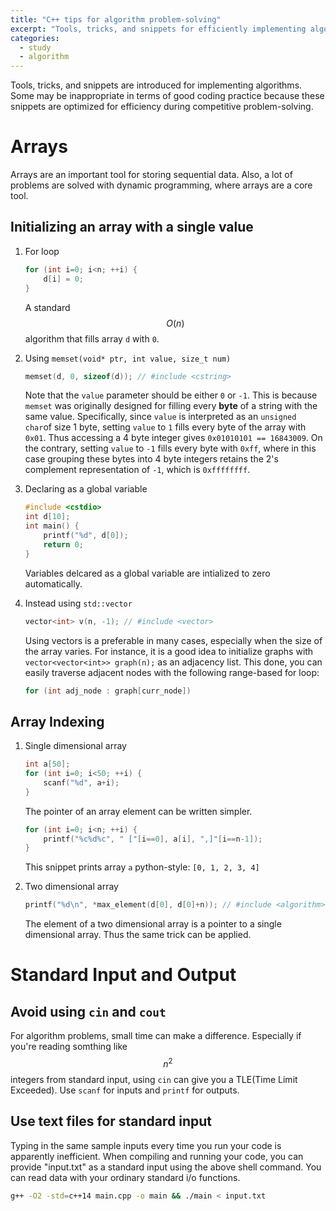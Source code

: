 ```yaml
---
title: "C++ tips for algorithm problem-solving"
excerpt: "Tools, tricks, and snippets for efficiently implementing algorithms."
categories: 
  - study
  - algorithm
---
```

Tools, tricks, and snippets are introduced for implementing algorithms. Some may be inappropriate in terms of good coding practice because these snippets are optimized for efficiency during competitive problem-solving.

# Arrays

Arrays are an important tool for storing sequential data. Also, a lot of problems are solved with dynamic programming, where arrays are a core tool. 

## Initializing an array with a single value

1. For loop

    ```c++
    for (int i=0; i<n; ++i) {
        d[i] = 0;
    }
    ```

    A standard $$O(n)$$ algorithm that fills array ```d``` with ```0```.

2. Using  ```memset(void* ptr, int value, size_t num)```

    ```c++
    memset(d, 0, sizeof(d)); // #include <cstring>
    ```
    Note that the ```value``` parameter  should be either  ```0``` or ```-1```. This is because ```memset``` was originally designed for filling every **byte** of a string with the same value. Specifically, since ```value``` is interpreted as an ```unsigned char```of size 1 byte, setting ```value``` to ```1``` fills every byte of the array with ```0x01```. Thus accessing a 4 byte integer gives ```0x01010101 == 16843009```. On the contrary, setting ```value``` to ```-1``` fills every byte with ```0xff```, where in this case grouping these bytes into 4 byte integers retains the 2's complement representation of ```-1```, which is ```0xffffffff```.

3. Declaring as a global variable

    ```c++
    #include <cstdio>
    int d[10];
    int main() {
        printf("%d", d[0]);
        return 0;
    }
    ```
	Variables delcared as a global variable are intialized to zero automatically.
	
4. Instead using ```std::vector```

	```c++
	vector<int> v(n, -1); // #include <vector>
	```
	Using vectors is a preferable in many cases, especially when the size of the array varies. For instance, it is a good idea to initialize graphs with ```vector<vector<int>> graph(n);``` as an adjacency list. This done, you can easily traverse adjacent nodes with the following range-based for loop:
	```c++
	for (int adj_node : graph[curr_node])
	```

## Array Indexing

1. Single dimensional array

	```c++
	int a[50];
	for (int i=0; i<50; ++i) {
		scanf("%d", a+i);
	}
	```
	The pointer of an array element can be written simpler.
	```c++
	for (int i=0; i<n; ++i) {
		printf("%c%d%c", " ["[i==0], a[i], ",]"[i==n-1]);
	}
	```
	This snippet prints array ```a``` python-style: ```[0, 1, 2, 3, 4]```

2. Two dimensional array

	```c++
	printf("%d\n", *max_element(d[0], d[0]+n));	// #include <algorithm>
	```
	The element of a two dimensional array is a pointer to a single dimensional array. Thus the same trick can be applied.

# Standard Input and Output
## Avoid using ```cin``` and ```cout```
For algorithm problems, small time can make a difference. Especially if you're reading somthing like $$n^2$$ integers from standard input, using ```cin``` can give you a TLE(Time Limit Exceeded). Use ```scanf``` for inputs and ```printf``` for outputs.

## Use text files for standard input
Typing in the same sample inputs every time you run your code is apparently inefficient. When compiling and running your code, you can provide "input.txt" as a standard input using the above shell command. You can read data with your ordinary standard i/o functions.
```bash
g++ -O2 -std=c++14 main.cpp -o main && ./main < input.txt
```
